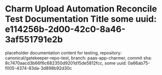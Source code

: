 # Charm Upload Automation Reconcile Test Documentation Title some uuid: e114256b-2d00-42c0-8a46-3af551791e2b
 placeholder documentation content for testing,  repository: canonical/gatekeeper-repo-test,  branch: paas-app-charmer,  commit sha: 8c7470aacd3b66f6c682350d9201d15de5812fcc,  some uuid: 0a66ab75-f005-4374-83da-3d898b92d30c
